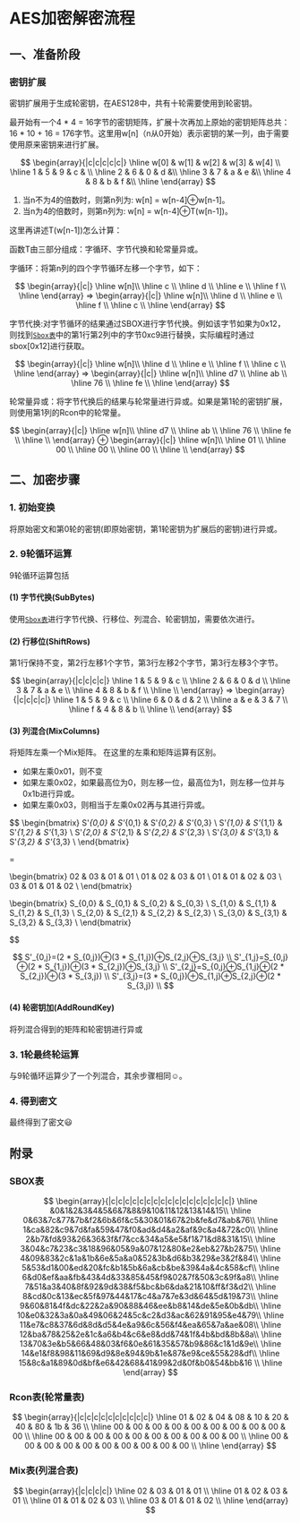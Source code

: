 # AES加密解密流程

## 一、准备阶段
### 密钥扩展
密钥扩展用于生成轮密钥，在AES128中，共有十轮需要使用到轮密钥。

最开始有一个4 * 4 = 16字节的密钥矩阵，扩展十次再加上原始的密钥矩阵总共：16 * 10 + 16 = 176字节。这里用w[n]（n从0开始）表示密钥的某一列，由于需要使用原来密钥来进行扩展。

$$
\begin{array}{|c|c|c|c|c|}
    \hline w[0] & w[1] & w[2] & w[3] & w[4] \\
	\hline 1 & 5 & 9 & c & \\
	\hline 2 & 6 & 0 & d &\\
	\hline 3 & 7 & a & e &\\
	\hline 4 & 8 & b & f &\\
	\hline
\end{array}
$$

1. 当n不为4的倍数时，则第n列为: w[n] = w[n-4]⊕w[n-1]。
2. 当n为4的倍数时，则第n列为: w[n] = w[n-4]⊕T(w[n-1])。

这里再讲述T(w[n-1])怎么计算：

函数T由三部分组成：字循环、字节代换和轮常量异或。

字循环：将第n列的四个字节循环左移一个字节，如下：

$$
\begin{array}{|c|}
    \hline w[n]\\
	\hline c \\
	\hline d \\
	\hline e \\
	\hline f \\
	\hline
\end{array}
 =>
\begin{array}{|c|}
    \hline w[n]\\
	\hline d \\
	\hline e \\
	\hline f \\
	\hline c \\
	\hline
\end{array}
$$

字节代换:对字节循环的结果通过SBOX进行字节代换。例如该字节如果为0x12，则找到[`Sbox表`](#sbox表)中的第1行第2列中的字节0xc9进行替换，实际编程时通过sbox[0x12]进行获取。

$$
\begin{array}{|c|}
    \hline w[n]\\
	\hline d \\
	\hline e \\
	\hline f \\
	\hline c \\
	\hline
\end{array}
 =>
\begin{array}{|c|}
    \hline w[n]\\
	\hline d7 \\
	\hline ab \\
	\hline 76 \\
	\hline fe \\
	\hline
\end{array}
$$

轮常量异或：将字节代换后的结果与轮常量进行异或。如果是第1轮的密钥扩展，则使用第1列的Rcon中的轮常量。

$$
\begin{array}{|c|}
    \hline w[n]\\
	\hline d7 \\
	\hline ab \\
	\hline 76 \\
	\hline fe \\
	\hline \\
\end{array}
⊕
\begin{array}{|c|}
    \hline w[n]\\
	\hline 01 \\
	\hline 00 \\
	\hline 00 \\
	\hline 00 \\
	\hline \\
\end{array}
$$

## 二、加密步骤
### 1. 初始变换
将原始密文和第0轮的密钥(即原始密钥，第1轮密钥为扩展后的密钥)进行异或。
### 2. 9轮循环运算
9轮循环运算包括
#### (1) 字节代换(SubBytes)
使用[`Sbox表`](#sbox表)进行字节代换、行移位、列混合、轮密钥加，需要依次进行。
#### (2) 行移位(ShiftRows)
第1行保持不变，第2行左移1个字节，第3行左移2个字节，第3行左移3个字节。

$$
\begin{array}{|c|c|c|c|}
	\hline 1 & 5 & 9 & c \\
	\hline 2 & 6 & 0 & d \\
	\hline 3 & 7 & a & e \\
	\hline 4 & 8 & b & f \\
	\hline \\
\end{array}
=>
\begin{array}{|c|c|c|c|}
	\hline 1 & 5 & 9 & c \\
	\hline 6 & 0 & d & 2 \\
	\hline a & e & 3 & 7 \\ 
	\hline f & 4 & 8 & b \\
	\hline \\
\end{array}
$$





#### (3) 列混合(MixColumns)
将矩阵左乘一个Mix矩阵。
在这里的左乘和矩阵运算有区别。
- 如果左乘0x01，则不变
- 如果左乘0x02，如果最高位为0，则左移一位，最高位为1，则左移一位并与0x1b进行异或。
- 如果左乘0x03，则相当于左乘0x02再与其进行异或。


$$
\begin{bmatrix}
S'_{0,0} & S'_{0,1} & S'_{0,2} & S'_{0,3} \\
S'_{1,0} & S'_{1,1} & S'_{1,2} & S'_{1,3} \\
S'_{2,0} & S'_{2,1} & S'_{2,2} & S'_{2,3} \\
S'_{3,0} & S'_{3,1} & S'_{3,2} & S'_{3,3} \\
\end{bmatrix}

=

\begin{bmatrix}
02 & 03 & 01 & 01 \\
01 & 02 & 03 & 01 \\
01 & 01 & 02 & 03 \\
03 & 01 & 01 & 02 \\
\end{bmatrix}

\begin{bmatrix}
S_{0,0} & S_{0,1} & S_{0,2} & S_{0,3} \\
S_{1,0} & S_{1,1} & S_{1,2} & S_{1,3} \\
S_{2,0} & S_{2,1} & S_{2,2} & S_{2,3} \\
S_{3,0} & S_{3,1} & S_{3,2} & S_{3,3} \\
\end{bmatrix}

$$

$$
S'_{0,j}=(2 * S_{0,j})⊕(3 * S_{1,j})⊕S_{2,j}⊕S_{3,j} \\
S'_{1,j}=S_{0,j}⊕(2 * S_{1,j})⊕(3 * S_{2,j})⊕S_{3,j} \\
S'_{2,j}=S_{0,j}⊕S_{1,j}⊕(2 * S_{2,j})⊕(3 * S_{3,j}) \\
S'_{3,j}=(3 * S_{0,j})⊕S_{1,j}⊕S_{2,j}⊕(2 * S_{3,j}) \\
$$

#### (4) 轮密钥加(AddRoundKey)
将列混合得到的矩阵和轮密钥进行异或
### 3. 1轮最终轮运算
与9轮循环运算少了一个列混合，其余步骤相同:relaxed:。
### 4. 得到密文
最终得到了密文:smiley:


## 附录
### SBOX表


$$
\begin{array}{|c|c|c|c|c|c|c|c|c|c|c|c|c|c|c|c|c|}
\hline &0&1&2&3&4&5&6&7&8&9&10&11&12&13&14&15\\
\hline 0&63&7c&77&7b&f2&6b&6f&c5&30&01&67&2b&fe&d7&ab&76\\
\hline 1&ca&82&c9&7d&fa&59&47&f0&ad&d4&a2&af&9c&a4&72&c0\\
\hline 2&b7&fd&93&26&36&3f&f7&cc&34&a5&e5&f1&71&d8&31&15\\
\hline 3&04&c7&23&c3&18&96&05&9a&07&12&80&e2&eb&27&b2&75\\
\hline 4&09&83&2c&1a&1b&6e&5a&a0&52&3b&d6&b3&29&e3&2f&84\\
\hline 5&53&d1&00&ed&20&fc&b1&5b&6a&cb&be&39&4a&4c&58&cf\\
\hline 6&d0&ef&aa&fb&43&4d&33&85&45&f9&02&7f&50&3c&9f&a8\\
\hline 7&51&a3&40&8f&92&9d&38&f5&bc&b6&da&21&10&ff&f3&d2\\
\hline 8&cd&0c&13&ec&5f&97&44&17&c4&a7&7e&3d&64&5d&19&73\\
\hline 9&60&81&4f&dc&22&2a&90&88&46&ee&b8&14&de&5e&0b&db\\
\hline 10&e0&32&3a&0a&49&06&24&5c&c2&d3&ac&62&91&95&e4&79\\
\hline 11&e7&c8&37&6d&8d&d5&4e&a9&6c&56&f4&ea&65&7a&ae&08\\
\hline 12&ba&78&25&2e&1c&a6&b4&c6&e8&dd&74&1f&4b&bd&8b&8a\\
\hline 13&70&3e&b5&66&48&03&f6&0e&61&35&57&b9&86&c1&1d&9e\\
\hline 14&e1&f8&98&11&69&d9&8e&94&9b&1e&87&e9&ce&55&28&df\\
\hline 15&8c&a1&89&0d&bf&e6&42&68&41&99&2d&0f&b0&54&bb&16 \\ 
\hline
\end{array}
$$

### Rcon表(轮常量表)

$$
\begin{array}{|c|c|c|c|c|c|c|c|c|c|}
	\hline 01 & 02 & 04 & 08 & 10 & 20 & 40 & 80 & 1b & 36 \\
	\hline 00 & 00 & 00 & 00 & 00 & 00 & 00 & 00 & 00 & 00 \\
	\hline 00 & 00 & 00 & 00 & 00 & 00 & 00 & 00 & 00 & 00 \\
	\hline 00 & 00 & 00 & 00 & 00 & 00 & 00 & 00 & 00 & 00 \\
	\hline
\end{array}
$$

### Mix表(列混合表)

$$
\begin{array}{|c|c|c|c|}
\hline 02 & 03 & 01 & 01 \\
\hline 01 & 02 & 03 & 01 \\
\hline 01 & 01 & 02 & 03 \\
\hline 03 & 01 & 01 & 02 \\
\hline
\end{array}
$$

